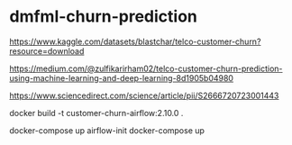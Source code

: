 # dmfml-churn-prediction

https://www.kaggle.com/datasets/blastchar/telco-customer-churn?resource=download



https://medium.com/@zulfikarirham02/telco-customer-churn-prediction-using-machine-learning-and-deep-learning-8d1905b04980

https://www.sciencedirect.com/science/article/pii/S2666720723001443

docker build -t customer-churn-airflow:2.10.0 .

docker-compose up airflow-init
docker-compose up


